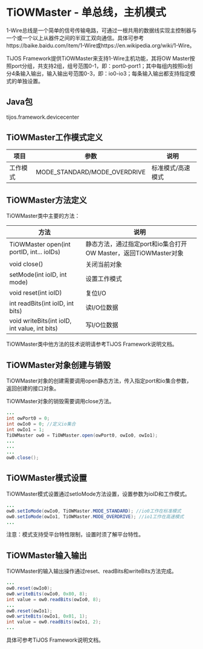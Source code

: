 # TiOWMaster - 单总线，主机模式

1-Wire总线是一个简单的信号传输电路，可通过一根共用的数据线实现主控制器与一个或一个以上从器件之间的半双工双向通信。具体可参考https://baike.baidu.com/item/1-Wire或https://en.wikipedia.org/wiki/1-Wire。

TiJOS Framework提供TiOWMaster来支持1-Wire主机功能，其将OW Master按照port分组，共支持2组，组号范围0-1，即：port0-port1；其中每组内按照io划分4条输入输出，输入输出号范围0-3，即：io0-io3；每条输入输出都支持指定模式的单独设置。

## Java包
tijos.framework.devicecenter

## TiOWMaster工作模式定义

| 项目   | 参数                           | 说明        |
| ---- | ---------------------------- | --------- |
| 工作模式 | MODE_STANDARD/MODE_OVERDRIVE | 标准模式/高速模式 |

## TiOWMaster方法定义

TiOWMaster类中主要的方法：

| 方法                                       | 说明                                       |
| ---------------------------------------- | ---------------------------------------- |
| TiOWMaster open(int portID, int... ioIDs) | 静态方法，通过指定port和io集合打开OW Master，返回TiOWMaster对象 |
| void close()                             | 关闭当前对象                                   |
| setMode(int ioID, int mode)              | 设置工作模式                                   |
| void reset(int ioID)                     | 复位I/O                                    |
| int readBits(int ioID, int bits)         | 读I/O位数据                                  |
| void writeBits(int ioID, int value, int bits) | 写I/O位数据                                  |

TiOWMaster类中他方法的技术说明请参考TiJOS Framework说明文档。

## TiOWMaster对象创建与销毁

TiOWMaster对象的创建需要调用open静态方法，传入指定port和io集合参数，返回创建的接口对象。

TiOWMaster对象的销毁需要调用close方法。

```java
...
int owPort0 = 0;
int owIo0 = 0; //定义io集合
int owIo1 = 1;
TiOWMaster ow0 = TiOWMaster.open(owPort0, owIo0, owIo1);
...
...
...
ow0.close();
```

## TiOWMaster模式设置

TiOWMaster模式设置通过setIoMode方法设置，设置参数为ioID和工作模式。

```java
...
ow0.setIoMode(owIo0, TiOWMaster.MODE_STANDARD); //io0工作在标准模式
ow0.setIoMode(owIo1, TiOWMaster.MODE_OVERDRIVE); //io1工作在高速模式
...
```

注意：模式支持受平台特性限制，设置时须了解平台特性。

## TiOWMaster输入输出

TiOWMaster的输入输出操作通过reset、readBits和writeBits方法完成。

```java
...
ow0.reset(owIo0);
ow0.writeBits(owIo0, 0x80, 8);
int value = ow0.readBits(owIo0, 8);
...
ow0.reset(owIo1);
ow0.writeBits(owIo1, 0x01, 1);
int value = ow0.readBits(owIo1, 2);
...
```

具体可参考TiJOS Framework说明文档。